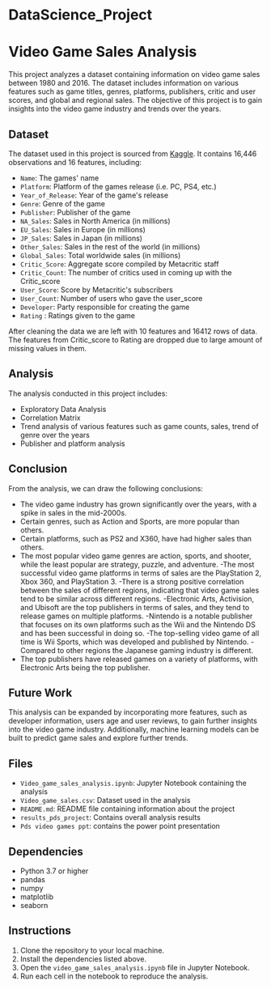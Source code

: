 # DataScience_Project

# Video Game Sales Analysis

This project analyzes a dataset containing information on video game sales between 1980 and 2016. The dataset includes information on various features such as game titles, genres, platforms, publishers, critic and user scores, and global and regional sales. The objective of this project is to gain insights into the video game industry and trends over the years.

## Dataset

The dataset used in this project is sourced from [Kaggle](https://www.kaggle.com/datasets/rush4ratio/video-game-sales-with-ratings). It contains 16,446 observations and 16 features, including:

- `Name`: The games' name
- `Platform`: Platform of the games release (i.e. PC, PS4, etc.)
- `Year_of_Release`: Year of the game's release
- `Genre`: Genre of the game
- `Publisher`: Publisher of the game
- `NA_Sales`: Sales in North America (in millions)
- `EU_Sales`: Sales in Europe (in millions)
- `JP_Sales`: Sales in Japan (in millions)
- `Other_Sales`: Sales in the rest of the world (in millions)
- `Global_Sales`: Total worldwide sales (in millions)
- `Critic_Score`: Aggregate score compiled by Metacritic staff
- `Critic_Count`: The number of critics used in coming up with the Critic_score
- `User_Score`: Score by Metacritic's subscribers
- `User_Count`: Number of users who gave the user_score
- `Developer`: Party responsible for creating the game
- `Rating` : Ratings given to the game

After cleaning the data we are left with 10 features and 16412 rows of data. The features from Critic_score to Rating are dropped due to large amount of missing values in them.

## Analysis

The analysis conducted in this project includes:

- Exploratory Data Analysis
- Correlation Matrix
- Trend analysis of various features such as game counts, sales, trend of genre over the years
- Publisher and platform analysis

## Conclusion

From the analysis, we can draw the following conclusions:

- The video game industry has grown significantly over the years, with a spike in sales in the mid-2000s.
- Certain genres, such as Action and Sports, are more popular than others.
- Certain platforms, such as PS2 and X360, have had higher sales than others.
- The most popular video game genres are action, sports, and shooter, while the least popular are strategy, puzzle, and adventure.
-The most successful video game platforms in terms of sales are the PlayStation 2, Xbox 360, and PlayStation 3.
-There is a strong positive correlation between the sales of different regions, indicating that video game sales tend to be similar across different regions.
-Electronic Arts, Activision, and Ubisoft are the top publishers in terms of sales, and they tend to release games on multiple platforms.
-Nintendo is a notable publisher that focuses on its own platforms such as the Wii and the Nintendo DS and has been successful in doing so.
-The top-selling video game of all time is Wii Sports, which was developed and published by Nintendo.
-Compared to other regions the Japanese gaming industry is different.
- The top publishers have released games on a variety of platforms, with Electronic Arts being the top publisher.

## Future Work

This analysis can be expanded by incorporating more features, such as developer information, users age and user reviews, to gain further insights into the video game industry. Additionally, machine learning models can be built to predict game sales and explore further trends.

## Files

- `Video_game_sales_analysis.ipynb`: Jupyter Notebook containing the analysis
- `Video_game_sales.csv`: Dataset used in the analysis
- `README.md`: README file containing information about the project
- `results_pds_project`: Contains overall analysis results
- `Pds video games ppt`: contains the power point presentation

## Dependencies

- Python 3.7 or higher
- pandas
- numpy
- matplotlib
- seaborn

## Instructions

1. Clone the repository to your local machine.
2. Install the dependencies listed above.
3. Open the `video_game_sales_analysis.ipynb` file in Jupyter Notebook.
4. Run each cell in the notebook to reproduce the analysis.

